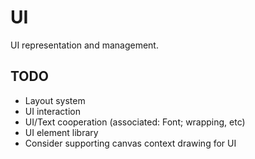 # UI

UI representation and management.


## TODO

- Layout system
- UI interaction
- UI/Text cooperation (associated: Font; wrapping, etc)
- UI element library
- Consider supporting canvas context drawing for UI
